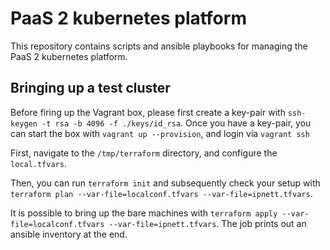 PaaS 2 kubernetes platform
==========================

This repository contains scripts and ansible playbooks for managing the PaaS 2 kubernetes platform.

## Bringing up a test cluster

Before firing up the Vagrant box, please first create a key-pair with `ssh-keygen -t rsa -b 4096 -f ./keys/id_rsa`. Once you have a key-pair, you can start the box with `vagrant up --provision`, and login via `vagrant ssh`

First, navigate to the `/tmp/terraform` directory, and configure the `local.tfvars`.

Then, you can run `terraform init` and subsequently check your setup with `terraform plan --var-file=localconf.tfvars
--var-file=ipnett.tfvars`.

It is possible to bring up the bare machines with
`terraform apply --var-file=localconf.tfvars
--var-file=ipnett.tfvars`. The job prints out an ansible inventory at
the end.

